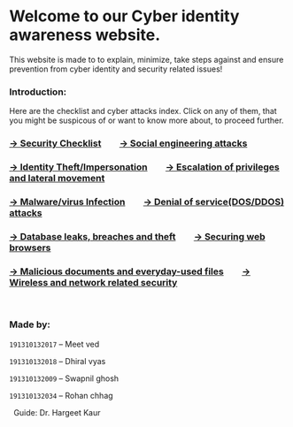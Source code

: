 # Welcome to our Cyber identity awareness website.
This website is made to to explain, minimize, take steps against and ensure prevention from cyber identity and security related issues!

### Introduction:
Here are the checklist and cyber attacks index. Click on any of them, that you might be suspicous of or want to know more about, to proceed further. 

### [→ Security Checklist](security_checklist.md)&emsp;&emsp;[→ Social engineering attacks](social_engineering.md)
### [→ Identity Theft/Impersonation](identity_theft.md)&emsp;&emsp;[→ Escalation of privileges and lateral movement](privilege_escalation.md)
### [→ Malware/virus Infection](malware_infection.md)&emsp;&emsp;[→ Denial of service(DOS/DDOS) attacks](denial_of_service.md)
### [→ Database leaks, breaches and theft](database_leak.md)&emsp;&emsp;[→ Securing web browsers](browser_security.md)
### [→ Malicious documents and everyday-used files](malicious_documents.md)&emsp;&emsp;[→ Wireless and network related security](wireless_security.md)

&nbsp;
&nbsp;
&nbsp;
&nbsp;
### Made by:
`191310132017` – Meet ved

`191310132018` – Dhiral vyas

`191310132009` – Swapnil ghosh

`191310132034` – Rohan chhag

&nbsp;
Guide: Dr. Hargeet Kaur